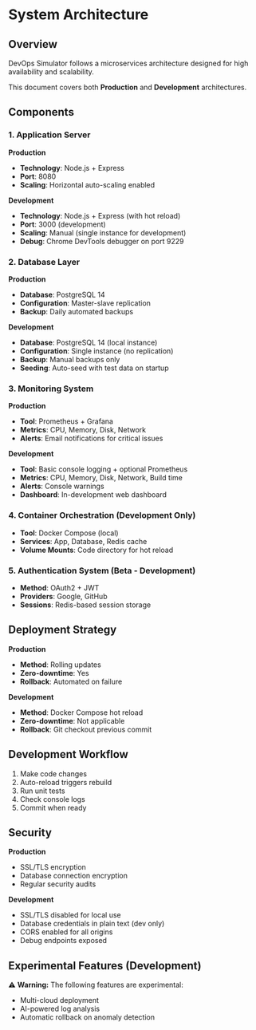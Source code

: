 # System Architecture

## Overview
DevOps Simulator follows a microservices architecture designed for high availability and scalability.

This document covers both **Production** and **Development** architectures.

## Components

### 1. Application Server
**Production**
- **Technology**: Node.js + Express  
- **Port**: 8080  
- **Scaling**: Horizontal auto-scaling enabled  

**Development**
- **Technology**: Node.js + Express (with hot reload)  
- **Port**: 3000 (development)  
- **Scaling**: Manual (single instance for development)  
- **Debug**: Chrome DevTools debugger on port 9229  

### 2. Database Layer
**Production**
- **Database**: PostgreSQL 14  
- **Configuration**: Master-slave replication  
- **Backup**: Daily automated backups  

**Development**
- **Database**: PostgreSQL 14 (local instance)  
- **Configuration**: Single instance (no replication)  
- **Backup**: Manual backups only  
- **Seeding**: Auto-seed with test data on startup  

### 3. Monitoring System
**Production**
- **Tool**: Prometheus + Grafana  
- **Metrics**: CPU, Memory, Disk, Network  
- **Alerts**: Email notifications for critical issues  

**Development**
- **Tool**: Basic console logging + optional Prometheus  
- **Metrics**: CPU, Memory, Disk, Network, Build time  
- **Alerts**: Console warnings  
- **Dashboard**: In-development web dashboard  

### 4. Container Orchestration (Development Only)
- **Tool**: Docker Compose (local)
- **Services**: App, Database, Redis cache
- **Volume Mounts**: Code directory for hot reload

### 5. Authentication System (Beta - Development)
- **Method**: OAuth2 + JWT
- **Providers**: Google, GitHub
- **Sessions**: Redis-based session storage

## Deployment Strategy
**Production**
- **Method**: Rolling updates  
- **Zero-downtime**: Yes  
- **Rollback**: Automated on failure  

**Development**
- **Method**: Docker Compose hot reload  
- **Zero-downtime**: Not applicable  
- **Rollback**: Git checkout previous commit  

## Development Workflow
1. Make code changes  
2. Auto-reload triggers rebuild  
3. Run unit tests  
4. Check console logs  
5. Commit when ready  

## Security
**Production**
- SSL/TLS encryption  
- Database connection encryption  
- Regular security audits  

**Development**
- SSL/TLS disabled for local use  
- Database credentials in plain text (dev only)  
- CORS enabled for all origins  
- Debug endpoints exposed  

## Experimental Features (Development)
⚠️ **Warning:** The following features are experimental:
- Multi-cloud deployment  
- AI-powered log analysis  
- Automatic rollback on anomaly detection  
